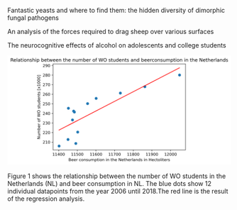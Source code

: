 Fantastic yeasts and where to find them: the hidden diversity of dimorphic fungal pathogens

An analysis of the forces required to drag sheep over various surfaces

The neurocognitive effects of alcohol on adolescents and college students

![Figure 1. Beer consumption NL and WO students](Fig_Ass3_Beer_students.png)

Figure 1 shows the relationship between the number of WO students in the Netherlands (NL) and beer consumption in NL.
The blue dots show 12 individual datapoints from the year 2006 until 2018.The red line is the result of the regression analysis.
